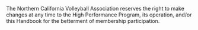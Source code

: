 The Northern California Volleyball Association reserves the right to make changes at any time to the High Performance Program, its operation, and/or this Handbook for the betterment of membership participation.